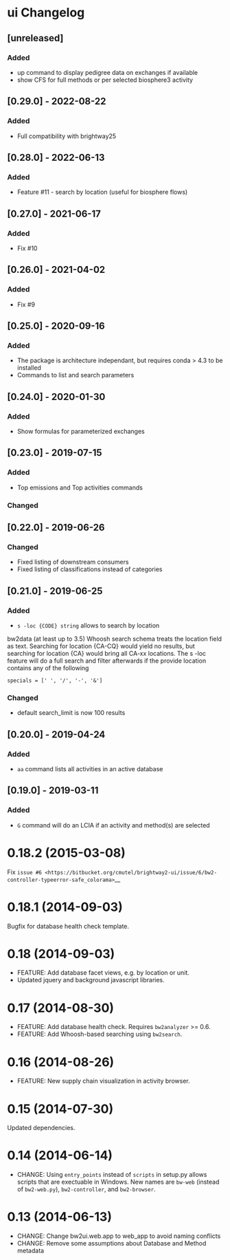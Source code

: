 # ui Changelog

## [unreleased]

### Added

+ up command to display pedigree data on exchanges if available
+ show CFS for full methods or per selected biosphere3 activity


## [0.29.0] - 2022-08-22

### Added

+ Full compatibility with brightway25

## [0.28.0] - 2022-06-13

### Added

+ Feature #11 - search by location (useful for biosphere flows)

## [0.27.0] - 2021-06-17

### Added

+ Fix #10

## [0.26.0] - 2021-04-02

### Added

+ Fix #9

## [0.25.0] - 2020-09-16

### Added

+ The package is architecture independant, but requires conda > 4.3 to be installed
+ Commands to list and search parameters

## [0.24.0] - 2020-01-30

### Added

+ Show formulas for parameterized exchanges

## [0.23.0] - 2019-07-15

### Added

+ Top emissions and Top activities commands

### Changed

## [0.22.0] - 2019-06-26

### Changed

+ Fixed listing of downstream consumers
+ Fixed listing of classifications instead of categories

## [0.21.0] - 2019-06-25

### Added

+ `s -loc {CODE} string` allows to search by location

bw2data (at least up to 3.5) Whoosh search schema treats the location field as text.
Searching for location {CA-CQ} would yield no results, but searching for
location {CA} would bring all CA-xx locations. The s -loc feature will do a full search
and filter afterwards if the provide location contains any of the following
```
specials = [' ', '/', '-', '&']
```

### Changed

+ default search_limit is now 100 results

## [0.20.0] - 2019-04-24

### Added

+ `aa` command lists all activities in an active database

## [0.19.0] - 2019-03-11

### Added

+ `G` command will do an LCIA if an activity and method(s) are selected



0.18.2 (2015-03-08)
===================

Fix `issue #6 <https://bitbucket.org/cmutel/brightway2-ui/issue/6/bw2-controller-typeerror-safe_colorama>`__

0.18.1 (2014-09-03)
===================

Bugfix for database health check template.

0.18 (2014-09-03)
=================

- FEATURE: Add database facet views, e.g. by location or unit.
- Updated jquery and background javascript libraries.

0.17 (2014-08-30)
=================

- FEATURE: Add database health check. Requires ``bw2analyzer`` >= 0.6.
- FEATURE: Add Whoosh-based searching using ``bw2search``.

0.16 (2014-08-26)
=================

- FEATURE: New supply chain visualization in activity browser.

0.15 (2014-07-30)
=================

Updated dependencies.

0.14 (2014-06-14)
=================

- CHANGE: Using `entry_points` instead of `scripts` in setup.py allows scripts that are exectuable in Windows. New names are `bw-web` (instead of `bw2-web.py`), `bw2-controller`, and `bw2-browser`.

0.13 (2014-06-13)
=================

- CHANGE: Change bw2ui.web.app to web_app to avoid naming conflicts
- CHANGE: Remove some assumptions about Database and Method metadata
